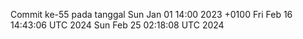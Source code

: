 Commit ke-55 pada tanggal Sun Jan 01 14:00 2023 +0100
Fri Feb 16 14:43:06 UTC 2024
Sun Feb 25 02:18:08 UTC 2024
